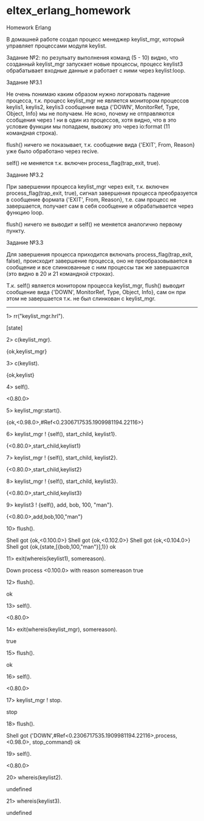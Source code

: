 # eltex_erlang_homework
Homework Erlang

В домашней работе создал процесс менеджер keylist_mgr, который управляет процессами модуля keylist.

Задание №2: по резульату выполнения команд (5 - 10) видно, что созданный keylist_mgr запускает новые процессы, процесс keylist3 обрабатывает входные данные и работает с ними через keylist:loop.

Задание №3.1

Не очень понимаю каким образом нужно логировать падение процесса, т.к. процесс keylist_mgr не является монитором процессов keylis1, keylis2, keylis3 сообщение вида {'DOWN', MonitorRef, Type, Object, Info} мы не получаем. Не ясно, почему не отправляются ссобщения через ! ни в один из процессов, хотя видно, что в это условие функции мы попадаем, вывожу это через io:format (11 командная строка).

flush() ничего не показывает, т.к. сообщение вида {'EXIT', From, Reason} уже было обработано через recive.

self() не меняется т.к. включен process_flag(trap_exit, true).

Задание №3.2

При завершении процесса keylist_mgr через exit, т.к. включен process_flag(trap_exit, true), сигнал завершения процесса преобразуется в сообщение формата {'EXIT', From, Reason}, т.е. сам процесс не завершается, получает сам в себя сообщение и обрабатывается через функцию loop.

flush() ничего не выводит и self() не меняется аналогично первому пункту.

Задание №3.3

Для завершения процесса приходится включать process_flag(trap_exit, false), происходит завершение процесса, оно не преобразовывается в сообщение и все слинкованные с ним процессы так же завершаются (это видно в 20 и 21 командной строках).

Т.к. self() является монитором процесса keylist_mgr, flush() выводит сообщение вида {'DOWN', MonitorRef, Type, Object, Info}, сам он при этом не завершается т.к. не был слинкован с keylist_mgr.

*****************************************************************************************************************************************************

1> rr("keylist_mgr.hrl").

[state]

2> c(keylist_mgr).     

{ok,keylist_mgr}

3> c(keylist).     

{ok,keylist}

4> self().

<0.80.0>

5> keylist_mgr:start().

{ok,<0.98.0>,#Ref<0.2306717535.1909981194.22116>}

6> keylist_mgr ! {self(), start_child, keylist1}.

{<0.80.0>,start_child,keylist1}

7> keylist_mgr ! {self(), start_child, keylist2}.

{<0.80.0>,start_child,keylist2}

8> keylist_mgr ! {self(), start_child, keylist3}.

{<0.80.0>,start_child,keylist3}

9> keylist3 ! {self(), add, bob, 100, "man"}.

{<0.80.0>,add,bob,100,"man"}

10> flush().                                       

Shell got {ok,<0.100.0>}
Shell got {ok,<0.102.0>}
Shell got {ok,<0.104.0>}
Shell got {ok,{state,[{bob,100,"man"}],1}}
ok

11> exit(whereis(keylist1), somereason). 

Down process <0.100.0> with reason somereason 
true

12> flush().

ok

13> self().

<0.80.0>

14> exit(whereis(keylist_mgr), somereason). 

true

15> flush().

ok

16> self().

<0.80.0>

17> keylist_mgr ! stop.

stop

18> flush().

Shell got {'DOWN',#Ref<0.2306717535.1909981194.22116>,process,<0.98.0>,
                  stop_command}
ok

19> self().

<0.80.0>

20> whereis(keylist2).                             

undefined

21> whereis(keylist3). 

undefined